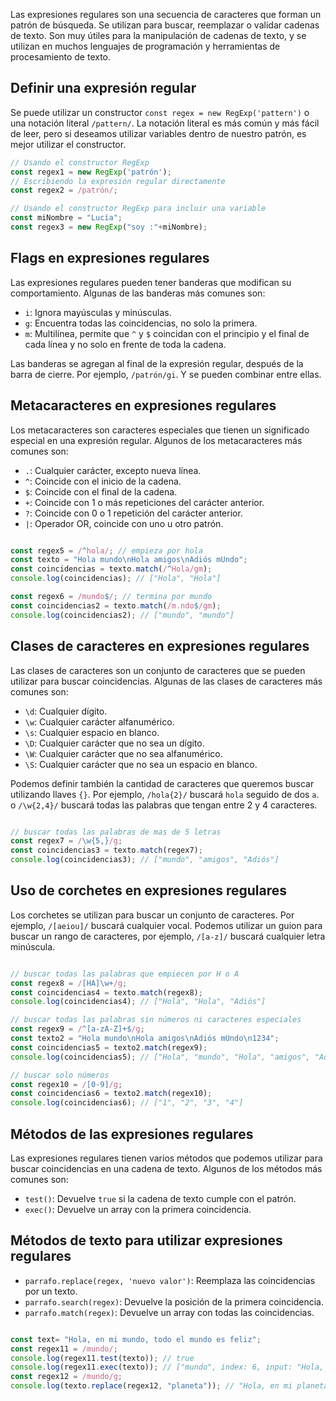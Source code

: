 Las expresiones regulares son una secuencia de caracteres que forman un patrón de búsqueda. Se utilizan para buscar, reemplazar o validar cadenas de texto. Son muy útiles para la manipulación de cadenas de texto, y se utilizan en muchos lenguajes de programación y herramientas de procesamiento de texto.

## Definir una expresión regular

Se puede utilizar un constructor `const regex = new RegExp('pattern')` o una notación literal `/pattern/`. La notación literal es más común y más fácil de leer, pero si deseamos utilizar variables dentro de nuestro patrón, es mejor utilizar el constructor.


```javascript
// Usando el constructor RegExp
const regex1 = new RegExp('patrón');
// Escribiendo la expresión regular directamente
const regex2 = /patrón/;

// Usando el constructor RegExp para incluir una variable
const miNombre = "Lucía";
const regex3 = new RegExp("soy :"+miNombre);
```

## Flags en expresiones regulares

Las expresiones regulares pueden tener banderas que modifican su comportamiento. Algunas de las banderas más comunes son:

- `i`: Ignora mayúsculas y minúsculas.
- `g`: Encuentra todas las coincidencias, no solo la primera.
- `m`: Multilínea, permite que `^` y `$` coincidan con el principio y el final de cada línea y no solo en frente de toda la cadena.

Las banderas se agregan al final de la expresión regular, después de la barra de cierre. Por ejemplo, `/patrón/gi`. Y se pueden combinar entre ellas.

## Metacaracteres en expresiones regulares

Los metacaracteres son caracteres especiales que tienen un significado especial en una expresión regular. Algunos de los metacaracteres más comunes son:

- `.`: Cualquier carácter, excepto nueva línea.
- `^`: Coincide con el inicio de la cadena.
- `$`: Coincide con el final de la cadena.
- `+`: Coincide con 1 o más repeticiones del carácter anterior.
- `?`: Coincide con 0 o 1 repetición del carácter anterior.
- `|`: Operador OR, coincide con uno u otro patrón.

```javascript

const regex5 = /^hola/; // empieza por hola
const texto = "Hola mundo\nHola amigos\nAdiós mUndo";
const coincidencias = texto.match(/^Hola/gm);
console.log(coincidencias); // ["Hola", "Hola"]

const regex6 = /mundo$/; // termina por mundo
const coincidencias2 = texto.match(/m.ndo$/gm);
console.log(coincidencias2); // ["mundo", "mundo"]
```

## Clases de caracteres en expresiones regulares

Las clases de caracteres son un conjunto de caracteres que se pueden utilizar para buscar coincidencias. Algunas de las clases de caracteres más comunes son:

- `\d`: Cualquier dígito.
- `\w`: Cualquier carácter alfanumérico.
- `\s`: Cualquier espacio en blanco.
- `\D`: Cualquier carácter que no sea un dígito.
- `\W`: Cualquier carácter que no sea alfanumérico.
- `\S`: Cualquier carácter que no sea un espacio en blanco.

Podemos definir también la cantidad de caracteres que queremos buscar utilizando llaves `{}`. Por ejemplo, `/hola{2}/` buscará `hola` seguido de dos `a`. o `/\w{2,4}/` buscará todas las palabras que tengan entre 2 y 4 caracteres.

```javascript

// buscar todas las palabras de mas de 5 letras
const regex7 = /\w{5,}/g;
const coincidencias3 = texto.match(regex7);
console.log(coincidencias3); // ["mundo", "amigos", "Adiós"]
```

## Uso de corchetes en expresiones regulares

Los corchetes se utilizan para buscar un conjunto de caracteres. Por ejemplo, `/[aeiou]/` buscará cualquier vocal. Podemos utilizar un guion para buscar un rango de caracteres, por ejemplo, `/[a-z]/` buscará cualquier letra minúscula.

```javascript

// buscar todas las palabras que empiecen por H o A
const regex8 = /[HA]\w+/g;
const coincidencias4 = texto.match(regex8);
console.log(coincidencias4); // ["Hola", "Hola", "Adiós"]

// buscar todas las palabras sin números ni caracteres especiales
const regex9 = /^[a-zA-Z]+$/g;
const texto2 = "Hola mundo\nHola amigos\nAdiós mUndo\n1234";
const coincidencias5 = texto2.match(regex9);
console.log(coincidencias5); // ["Hola", "mundo", "Hola", "amigos", "Adiós", "mUndo"]

// buscar solo números
const regex10 = /[0-9]/g;
const coincidencias6 = texto2.match(regex10);
console.log(coincidencias6); // ["1", "2", "3", "4"]
```

## Métodos de las expresiones regulares

Las expresiones regulares tienen varios métodos que podemos utilizar para buscar coincidencias en una cadena de texto. Algunos de los métodos más comunes son:

- `test()`: Devuelve `true` si la cadena de texto cumple con el patrón.
- `exec()`: Devuelve un array con la primera coincidencia.

## Métodos de texto para utilizar expresiones regulares

- `parrafo.replace(regex, 'nuevo valor')`: Reemplaza las coincidencias por un texto.
- `parrafo.search(regex)`: Devuelve la posición de la primera coincidencia.
- `parrafo.match(regex)`: Devuelve un array con todas las coincidencias.

```javascript

const text= "Hola, en mi mundo, todo el mundo es feliz";
const regex11 = /mundo/;
console.log(regex11.test(texto)); // true
console.log(regex11.exec(texto)); // ["mundo", index: 6, input: "Hola, en...]
const regex12 = /mundo/g;
console.log(texto.replace(regex12, "planeta")); // "Hola, en mi planeta, todo el planeta es feliz"
```
